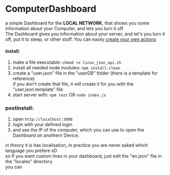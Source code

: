 # ComputerDashboard
a simple Dashboard for the **LOCAL NETWORK**, that shows you some information about your Computer, and lets you turn it off  
The Dashboard gives you information about your server, and let's you turn it off, put it to sleep, or other stuff. You can easily [create your own actions](https://github.com/chibbi/ComputerDashboard/wiki/Create-your-own-Action)


#### install:  
  1. make a file executable: ```chmod +x linux_json_api.sh```  
  2. install all needed node modules: ```npm install-clean```  
  3. create a "user.json" file in the "userDB" folder (there is a template for reference)  
       if you don't create that file, it will create it for you with the "user.json.template" file
  4. start server with: ```npm test``` OR ```node index.js```

### postinstall:  
  1. open ```http://localhost:3000```  
  2. login with your defined login
  3. and see the IP of the computer, which you can use to open the Dashboard on anothern Device.
  
  in theory it is has localisation, in practice you are never asked which language you prefere xD  
so if you want custom lines in your dashboard, just edit the "en.json" file in the "locales" directory  
you can 
